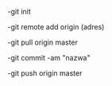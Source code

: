 -git init

-git remote add origin (adres)

-git pull origin master

-git commit -am "nazwa"

-git push origin master